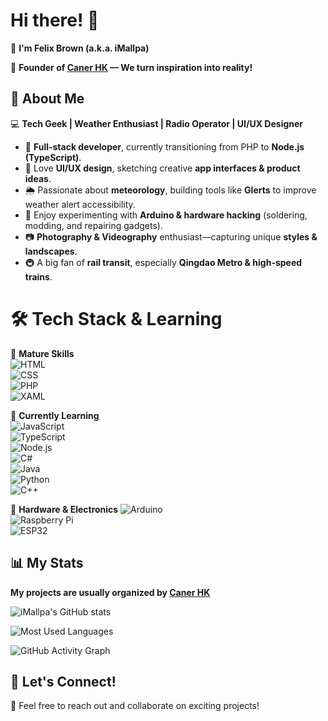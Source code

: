 # Hi there! 👋
🙋 **I'm Felix Brown (a.k.a. iMallpa)**

🚀 **Founder of [Caner HK](https://github.com/Caner-HK) — We turn inspiration into reality!**  

## 🌟 About Me  
💻 **Tech Geek | Weather Enthusiast | Radio Operator | UI/UX Designer**  

- 🔧 **Full-stack developer**, currently transitioning from PHP to **Node.js (TypeScript)**.  
- 🎨 Love **UI/UX design**, sketching creative **app interfaces & product ideas**.  
- 🌦 Passionate about **meteorology**, building tools like **Glerts** to improve weather alert accessibility.  
- 📡 Enjoy experimenting with **Arduino & hardware hacking** (soldering, modding, and repairing gadgets).  
- 📷 **Photography & Videography** enthusiast—capturing unique **styles & landscapes**.  
- 🚇 A big fan of **rail transit**, especially **Qingdao Metro & high-speed trains**.  

# 🛠️ Tech Stack & Learning  

🎯 **Mature Skills**  
![HTML](https://img.shields.io/badge/-HTML5-E34F26?style=flat&logo=html5&logoColor=white)  
![CSS](https://img.shields.io/badge/-CSS3-1572B6?style=flat&logo=css3&logoColor=white)  
![PHP](https://img.shields.io/badge/-PHP-777BB4?style=flat&logo=php&logoColor=white)  
![XAML](https://img.shields.io/badge/-XAML-0C54C2?style=flat&logo=microsoft&logoColor=white)  

🚀 **Currently Learning**  
![JavaScript](https://img.shields.io/badge/-JavaScript-F7DF1E?style=flat&logo=javascript&logoColor=black)  
![TypeScript](https://img.shields.io/badge/-TypeScript-3178C6?style=flat&logo=typescript&logoColor=white)  
![Node.js](https://img.shields.io/badge/-Node.js-339933?style=flat&logo=node.js&logoColor=white)  
![C#](https://img.shields.io/badge/-C%23-239120?style=flat&logo=c-sharp&logoColor=white)  
![Java](https://img.shields.io/badge/-Java-007396?style=flat&logo=java&logoColor=white)  
![Python](https://img.shields.io/badge/-Python-3776AB?style=flat&logo=python&logoColor=white)  
![C++](https://img.shields.io/badge/-C++-00599C?style=flat&logo=c%2B%2B&logoColor=white)  

🔧 **Hardware & Electronics** 
![Arduino](https://img.shields.io/badge/-Arduino-00979D?style=flat&logo=arduino&logoColor=white)  
![Raspberry Pi](https://img.shields.io/badge/-Raspberry%20Pi-C51A4A?style=flat&logo=raspberrypi&logoColor=white)  
![ESP32](https://img.shields.io/badge/-ESP32-0033A0?style=flat&logo=espressif&logoColor=white)  

## 📊 My Stats  

**My projects are usually organized by [Caner HK](https://github.com/Caner-HK)**

![iMallpa's GitHub stats](https://github-readme-stats.vercel.app/api?username=iMallpa&show_icons=true&theme=radical)  

![Most Used Languages](https://github-readme-stats.vercel.app/api/top-langs/?username=iMallpa&layout=compact&theme=radical)

![GitHub Activity Graph](https://github-readme-activity-graph.vercel.app/graph?username=iMallpa&theme=radical)

## 🚀 Let's Connect!  
💬 Feel free to reach out and collaborate on exciting projects!  
